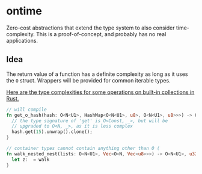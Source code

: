 # ontime
Zero-cost abstractions that extend the type system to also consider time-complexity. This is a proof-of-concept, and probably has no real applications.

## Idea
The return value of a function has a definite complexity as long as it uses the `O` struct. Wrappers will be provided for common iterable types.

<a href="https://doc.rust-lang.org/std/collections/index.html#performance">Here are the type complexities for some operations on built-in collections in Rust.</a>
```rust
// will compile
fn get_o_hash(hash: O<N<U1>, HashMap<O<N<U1>, u8>, O<N<U1>, u8>>>) -> O<N, O<N<U1>, u8>> {
  // the type signature of 'get' is O<Const, _>, but will be
  // upgraded to O<N, _>, as it is less complex
  hash.get(15).unwrap().clone();
}

// container types cannot contain anything other than O (
fn walk_nested_nest(lists: O<N<U1>, Vec<O<N, Vec<u8>>>) -> O<N<U1>, u32> {
  let z:  = walk
}
```
